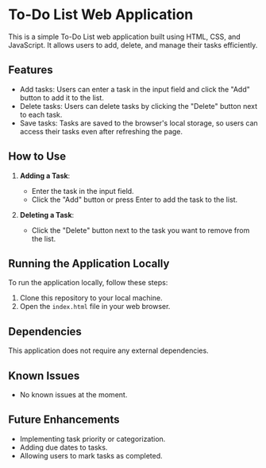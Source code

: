 # To-Do List Web Application

This is a simple To-Do List web application built using HTML, CSS, and JavaScript. It allows users to add, delete, and manage their tasks efficiently.

## Features

- Add tasks: Users can enter a task in the input field and click the "Add" button to add it to the list.
- Delete tasks: Users can delete tasks by clicking the "Delete" button next to each task.
- Save tasks: Tasks are saved to the browser's local storage, so users can access their tasks even after refreshing the page.

## How to Use

1. **Adding a Task**:
   - Enter the task in the input field.
   - Click the "Add" button or press Enter to add the task to the list.

2. **Deleting a Task**:
   - Click the "Delete" button next to the task you want to remove from the list.

## Running the Application Locally

To run the application locally, follow these steps:

1. Clone this repository to your local machine.
2. Open the `index.html` file in your web browser.

## Dependencies

This application does not require any external dependencies.

## Known Issues

- No known issues at the moment.

## Future Enhancements

- Implementing task priority or categorization.
- Adding due dates to tasks.
- Allowing users to mark tasks as completed.

